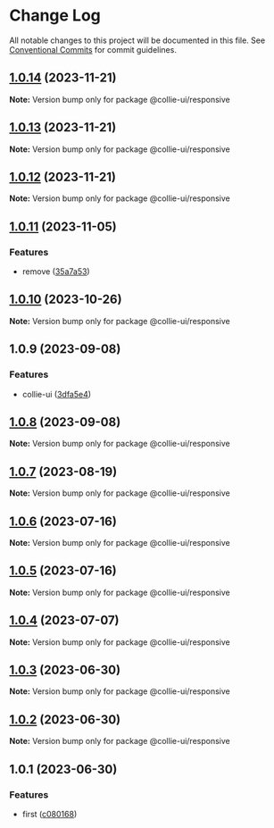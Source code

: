 # Change Log

All notable changes to this project will be documented in this file. See [Conventional Commits](https://conventionalcommits.org) for commit guidelines.

## [1.0.14](https://github.com/collie-ui/collie-ui/compare/@collie-ui/responsive@1.0.13...@collie-ui/responsive@1.0.14) (2023-11-21)

**Note:** Version bump only for package @collie-ui/responsive

## [1.0.13](https://github.com/collie-ui/collie-ui/compare/@collie-ui/responsive@1.0.12...@collie-ui/responsive@1.0.13) (2023-11-21)

**Note:** Version bump only for package @collie-ui/responsive

## [1.0.12](https://github.com/collie-ui/collie-ui/compare/@collie-ui/responsive@1.0.11...@collie-ui/responsive@1.0.12) (2023-11-21)

**Note:** Version bump only for package @collie-ui/responsive

## [1.0.11](https://github.com/collie-ui/collie-ui/compare/@collie-ui/responsive@1.0.10...@collie-ui/responsive@1.0.11) (2023-11-05)

### Features

- remove ([35a7a53](https://github.com/collie-ui/collie-ui/commit/35a7a531845a08f99114a7d707c83c1e84d0d0e4))

## [1.0.10](https://github.com/collie-ui/collie-ui/compare/@collie-ui/responsive@1.0.9...@collie-ui/responsive@1.0.10) (2023-10-26)

**Note:** Version bump only for package @collie-ui/responsive

## 1.0.9 (2023-09-08)

### Features

- collie-ui ([3dfa5e4](https://github.com/collie-ui/collie-ui/commit/3dfa5e4eadca863919e9ffbb3dfb9ab726977c7e))

## [1.0.8](https://github.com/collie-ui/collie-ui/compare/@collie-ui/responsive@1.0.7...@collie-ui/responsive@1.0.8) (2023-09-08)

**Note:** Version bump only for package @collie-ui/responsive

## [1.0.7](https://github.com/collie-ui/collie-ui/compare/@collie-ui/responsive@1.0.6...@collie-ui/responsive@1.0.7) (2023-08-19)

**Note:** Version bump only for package @collie-ui/responsive

## [1.0.6](https://github.com/collie-ui/collie-ui/compare/@collie-ui/responsive@1.0.5...@collie-ui/responsive@1.0.6) (2023-07-16)

**Note:** Version bump only for package @collie-ui/responsive

## [1.0.5](https://github.com/collie-ui/collie-ui/compare/@collie-ui/responsive@1.0.4...@collie-ui/responsive@1.0.5) (2023-07-16)

**Note:** Version bump only for package @collie-ui/responsive

## [1.0.4](https://github.com/collie-ui/collie-ui/compare/@collie-ui/responsive@1.0.3...@collie-ui/responsive@1.0.4) (2023-07-07)

**Note:** Version bump only for package @collie-ui/responsive

## [1.0.3](https://github.com/collie-ui/collie-ui/compare/@collie-ui/responsive@1.0.1...@collie-ui/responsive@1.0.3) (2023-06-30)

**Note:** Version bump only for package @collie-ui/responsive

## [1.0.2](https://github.com/collie-ui/collie-ui/compare/@collie-ui/responsive@1.0.1...@collie-ui/responsive@1.0.2) (2023-06-30)

**Note:** Version bump only for package @collie-ui/responsive

## 1.0.1 (2023-06-30)

### Features

- first ([c080168](https://github.com/collie-ui/collie-ui/commit/c08016812d92193e95c9600e6121a9e57c6a9165))
